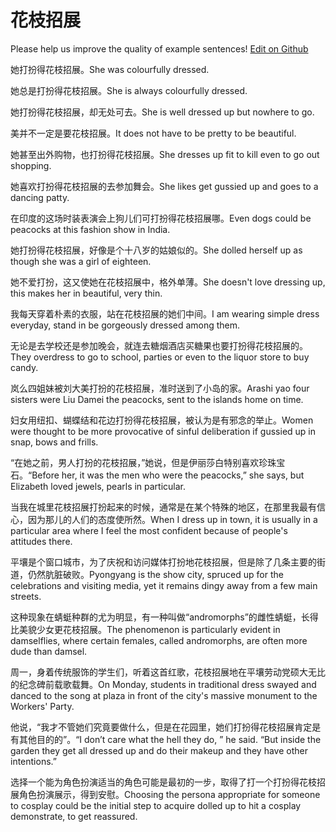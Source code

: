 # 花枝招展

Please help us improve the quality of example sentences! [Edit on Github](https://github.com/jiyushe/jiyu-example-sentence-source/blob/main/chinese/huazhizhaozhan.md)

<p><span class="chinese">她打扮得花枝招展。</span><span class="english">She was colourfully dressed.</span></p>

<p><span class="chinese">她总是打扮得花枝招展。</span><span class="english">She is always colourfully dressed.</span></p>

<p><span class="chinese">她打扮得花枝招展，却无处可去。</span><span class="english">She is well dressed up but nowhere to go.</span></p>

<p><span class="chinese">美并不一定是要花枝招展。</span><span class="english">It does not have to be pretty to be beautiful.</span></p>

<p><span class="chinese">她甚至出外购物，也打扮得花枝招展。</span><span class="english">She dresses up fit to kill even to go out shopping.</span></p>

<p><span class="chinese">她喜欢打扮得花枝招展的去参加舞会。</span><span class="english">She likes get gussied up and goes to a dancing patty.</span></p>

<p><span class="chinese">在印度的这场时装表演会上狗儿们可打扮得花枝招展哪。</span><span class="english">Even dogs could be peacocks at this fashion show in India.</span></p>

<p><span class="chinese">她打扮得花枝招展，好像是个十八岁的姑娘似的。</span><span class="english">She dolled herself up as though she was a girl of eighteen.</span></p>

<p><span class="chinese">她不爱打扮，这又使她在花枝招展中，格外单薄。</span><span class="english">She doesn't love dressing up, this makes her in beautiful, very thin.</span></p>

<p><span class="chinese">我每天穿着朴素的衣服，站在花枝招展的她们中间。</span><span class="english">I am wearing simple dress everyday, stand in be gorgeously dressed among them.</span></p>

<p><span class="chinese">无论是去学校还是参加晚会，就连去糖烟酒店买糖果也要打扮得花枝招展的。</span><span class="english">They overdress to go to school, parties or even to the liquor store to buy candy.</span></p>

<p><span class="chinese">岚么四姐妹被刘大美打扮的花枝招展，准时送到了小岛的家。</span><span class="english">Arashi yao four sisters were Liu Damei the peacocks, sent to the islands home on time.</span></p>

<p><span class="chinese">妇女用纽扣、蝴蝶结和花边打扮得花枝招展，被认为是有邪念的举止。</span><span class="english">Women were thought to be more provocative of sinful deliberation if gussied up in snap, bows and frills.</span></p>

<p><span class="chinese">“在她之前，男人打扮的花枝招展，”她说，但是伊丽莎白特别喜欢珍珠宝石。</span><span class="english">“Before her, it was the men who were the peacocks,” she says, but Elizabeth loved jewels, pearls in particular.</span></p>

<p><span class="chinese">当我在城里花枝招展打扮起来的时候，通常是在某个特殊的地区，在那里我最有信心，因为那儿的人们的态度使所然。</span><span class="english">When I dress up in town, it is usually in a particular area where I feel the most confident because of people's attitudes there.</span></p>

<p><span class="chinese">平壤是个窗口城市，为了庆祝和访问媒体打扮地花枝招展，但是除了几条主要的街道，仍然肮脏破败。</span><span class="english">Pyongyang is the show city, spruced up for the celebrations and visiting media, yet it remains dingy away from a few main streets.</span></p>

<p><span class="chinese">这种现象在蜻蜓种群的尤为明显，有一种叫做“andromorphs”的雌性蜻蜓，长得比美貌少女更花枝招展。</span><span class="english">The phenomenon is particularly evident in damselflies, where certain females, called andromorphs, are often more dude than damsel.</span></p>

<p><span class="chinese">周一，身着传统服饰的学生们，听着这首红歌，花枝招展地在平壤劳动党硕大无比的纪念碑前载歌载舞。</span><span class="english">On Monday, students in traditional dress swayed and danced to the song at plaza in front of the city's massive monument to the Workers' Party.</span></p>

<p><span class="chinese">他说，“我才不管她们究竟要做什么，但是在花园里，她们打扮得花枝招展肯定是有其他目的的”。</span><span class="english">“I don’t care what the hell they do, ” he said. “But inside the garden they get all dressed up and do their makeup and they have other intentions.”</span></p>

<p><span class="chinese">选择一个能为角色扮演适当的角色可能是最初的一步，取得了打一个打扮得花枝招展角色扮演展示，得到安慰。</span><span class="english">Choosing the persona appropriate for someone to cosplay could be the initial step to acquire dolled up to hit a cosplay demonstrate, to get reassured.</span></p>

